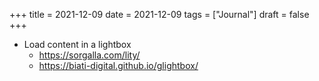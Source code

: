+++
title = 2021-12-09
date = 2021-12-09
tags = ["Journal"]
draft = false
+++

-   Load content in a lightbox
    -   <https://sorgalla.com/lity/>
    -   <https://biati-digital.github.io/glightbox/>
